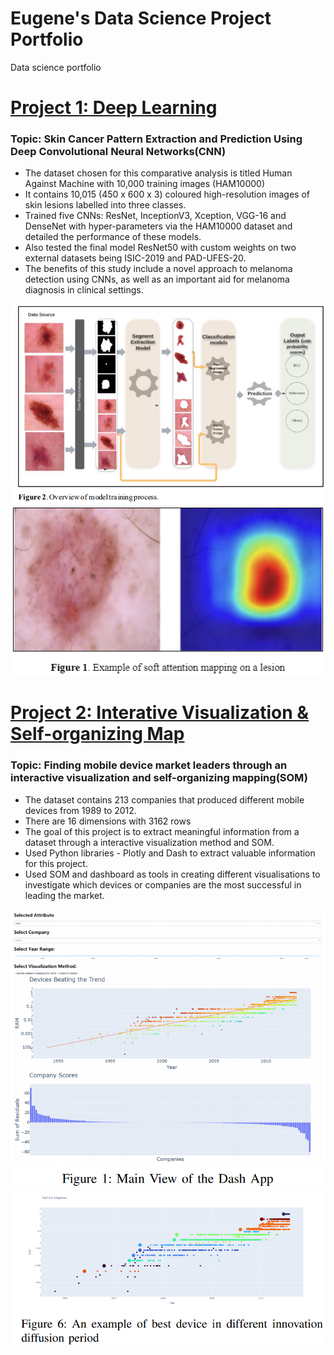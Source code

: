 # Eugene's Data Science Project Portfolio
Data science portfolio

# [Project 1: Deep Learning](https://github.com/Teamkronos/skin_cancer_classifier)

### Topic: Skin Cancer Pattern Extraction and Prediction Using Deep Convolutional Neural Networks(CNN)
* The dataset chosen for this comparative analysis is titled Human Against Machine with 10,000 training images (HAM10000)
* It contains 10,015 (450 x 600 x 3) coloured high-resolution images of skin lesions labelled into three classes.
* Trained five CNNs: ResNet, InceptionV3, Xception, VGG-16 and DenseNet with hyper-parameters via the HAM10000 dataset and detailed the performance of these models. 
* Also tested the final model ResNet50 with custom weights on two external datasets being ISIC-2019 and PAD-UFES-20. 
* The benefits of this study include a novel approach to melanoma detection using CNNs, as well as an important aid for melanoma diagnosis in clinical settings.

![](https://github.com/Teamkronos/Eugene_Portfolio/blob/main/images/1_Overview.PNG)
![](https://github.com/Teamkronos/Eugene_Portfolio/blob/main/images/3_softattention.PNG)


# [Project 2: Interative Visualization & Self-organizing Map](https://github.com/Teamkronos/mobile_device_market_leader)

### Topic: Finding mobile device market leaders through an interactive visualization and self-organizing mapping(SOM)
* The dataset contains 213 companies that produced different mobile devices from 1989 to 2012. 
* There are 16 dimensions with 3162 rows
* The goal of this project is to extract meaningful information from a dataset through a interactive visualization method and SOM. 
* Used Python libraries - Plotly and Dash to extract valuable information for this project. 
* Used SOM and dashboard as tools in creating different visualisations to investigate which devices or companies are the most successful in leading the market.

![](https://github.com/Teamkronos/Eugene_Portfolio/blob/main/images/0_mainview.PNG)
![](https://github.com/Teamkronos/Eugene_Portfolio/blob/main/images/4_diffusionperiod.PNG)






























